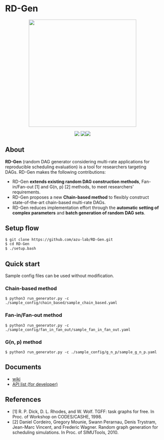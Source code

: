 # RD-Gen
<p align="center">
  <img src="https://user-images.githubusercontent.com/55824710/208731888-be3e320a-4148-46cc-983c-f8ee6fe27b9d.png" width="350px">
</p>
<p align="center">
  <img src="https://img.shields.io/badge/-Python-F9DC3E.svg?logo=python&style=flat">
  <img src="https://img.shields.io/badge/-Github-black.svg?logo=github&style=flat"><img src="https://img.shields.io/badge/-pytest passing-gleen.svg">
</p>

## About
**RD-Gen** (random DAG generator considering multi-rate applications for reproducible scheduling evaluation) is a tool for researchers targeting DAGs.
RD-Gen makes the following contributions:
- RD-Gen **extends existing random DAG construction methods**, Fan-in/Fan-out [1] and G(n, p) [2] methods, to meet researchers’ requirements.
- RD-Gen proposes a new **Chain-based method** to flexibly construct state-of-the-art chain-based multi-rate DAGs.
- RD-Gen reduces implementation effort through the **automatic setting of complex parameters** and **batch generation of random DAG sets**.

## Setup flow
```bash
$ git clone https://github.com/azu-lab/RD-Gen.git
$ cd RD-Gen
$ ./setup.bash
```

## Quick start
Sample config files can be used without modification.

### Chain-based method
`$ python3 run_generator.py -c ./sample_config/chain_based/sample_chain_based.yaml`

### Fan-in/Fan-out method
`$ python3 run_generator.py -c ./sample_config/fan_in_fan_out/sample_fan_in_fan_out.yaml`

### G(n, p) method
`$ python3 run_generator.py -c ./sample_config/g_n_p/sample_g_n_p.yaml`

## Documents
- [wiki](https://github.com/azu-lab/RD-Gen/wiki)
- [API list (for developer)](https://azu-lab.github.io/RD-Gen/)

## References
- [1] R. P. Dick, D. L. Rhodes, and W. Wolf. TGFF: task graphs for free. In Proc. of Workshop on CODES/CASHE, 1998.
- [2] Daniel Cordeiro, Gregory Mounie, Swann Perarnau, Denis Trystram, Jean-Marc Vincent, and Frederic Wagner. Random graph generation for scheduling simulations. In Proc. of SIMUTools, 2010.
